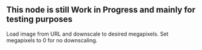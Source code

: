 ## This node is still Work in Progress and mainly for testing purposes

Load image from URL and downscale to desired megapixels. Set megapixels to 0 for no downscaling.
